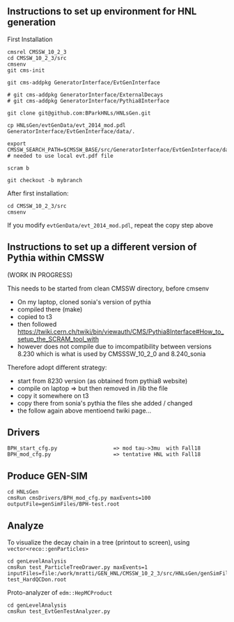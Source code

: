 ## Instructions to set up environment for HNL generation

First Installation
```
cmsrel CMSSW_10_2_3
cd CMSSW_10_2_3/src
cmsenv
git cms-init

git cms-addpkg GeneratorInterface/EvtGenInterface

# git cms-addpkg GeneratorInterface/ExternalDecays
# git cms-addpkg GeneratorInterface/Pythia8Interface

git clone git@github.com:BParkHNLs/HNLsGen.git

cp HNLsGen/evtGenData/evt_2014_mod.pdl GeneratorInterface/EvtGenInterface/data/.

export CMSSW_SEARCH_PATH=$CMSSW_BASE/src/GeneratorInterface/EvtGenInterface/data/:$CMSSW_SEARCH_PATH  # needed to use local evt.pdf file

scram b

git checkout -b mybranch

```

After first installation:
```
cd CMSSW_10_2_3/src
cmsenv
```
If you modify ```evtGenData/evt_2014_mod.pdl```, repeat the copy step above

## Instructions to set up a different version of Pythia within CMSSW
(WORK IN PROGRESS)

This needs to be started from clean CMSSW directory, before cmsenv

* On my laptop, cloned sonia's version of pythia
* compiled there (make)
* copied to t3
* then followed https://twiki.cern.ch/twiki/bin/viewauth/CMS/Pythia8Interface#How_to_setup_the_SCRAM_tool_with 
* however does not compile due to imcompatibility between versions 8.230 which is what is used by CMSSSW_10_2_0 and 8.240_sonia 

Therefore adopt different strategy:
* start from 8230 version (as obtained from pythia8 website)
* compile on laptop => but then removed in /lib the file
* copy it somewhere on t3
* copy there from sonia's pythia the files she added / changed
* the follow again above mentioend twiki page...



## Drivers 
```
BPH_start_cfg.py                  => mod tau->3mu  with Fall18 
BPH_mod_cfg.py                    => tentative HNL with Fall18
```

## Produce GEN-SIM
```
cd HNLsGen 
cmsRun cmsDrivers/BPH_mod_cfg.py maxEvents=100 outputFile=genSimFiles/BPH-test.root
```

## Analyze
To visualize the decay chain in a tree (printout to screen), using ```vector<reco::genParticles>```
```
cd genLevelAnalysis
cmsRun test_ParticleTreeDrawer.py maxEvents=1 inputFiles=file:/work/mratti/GEN_HNL/CMSSW_10_2_3/src/HNLsGen/genSimFiles/BPH-test_HardQCDon.root
```

Proto-analyzer of ```edm::HepMCProduct```
```
cd genLevelAnalysis
cmsRun test_EvtGenTestAnalyzer.py
```

